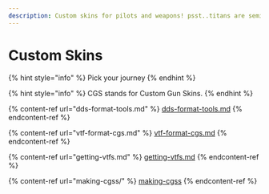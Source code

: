 ```yaml
---
description: Custom skins for pilots and weapons! psst..titans are semi possible.
---
```


# Custom Skins

{% hint style="info" %}
Pick your journey
{% endhint %}

{% hint style="info" %}
CGS stands for Custom Gun Skins.
{% endhint %}

{% content-ref url="dds-format-tools.md" %}
[dds-format-tools.md](dds-format-tools.md)
{% endcontent-ref %}

{% content-ref url="vtf-format-cgs.md" %}
[vtf-format-cgs.md](vtf-format-cgs.md)
{% endcontent-ref %}

{% content-ref url="getting-vtfs.md" %}
[getting-vtfs.md](getting-vtfs.md)
{% endcontent-ref %}

{% content-ref url="making-cgss/" %}
[making-cgss](making-cgss/)
{% endcontent-ref %}



